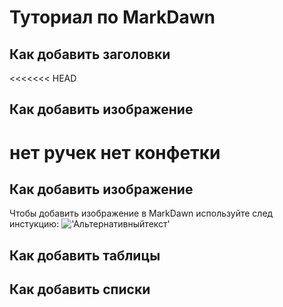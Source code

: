 # Туториал по MarkDawn

## Как добавить заголовки 

<<<<<<< HEAD
## Как добавить изображение
нет ручек нет конфетки 
=======
## Как добавить изображение 
Чтобы добавить изображение в MarkDawn  используйте след инстукцию:
!['Альтернативныйтекст'](https://memepedia.ru/wp-content/uploads/2018/01/image.jpg)

 
## Как добавить таблицы 

## Как добавить списки 